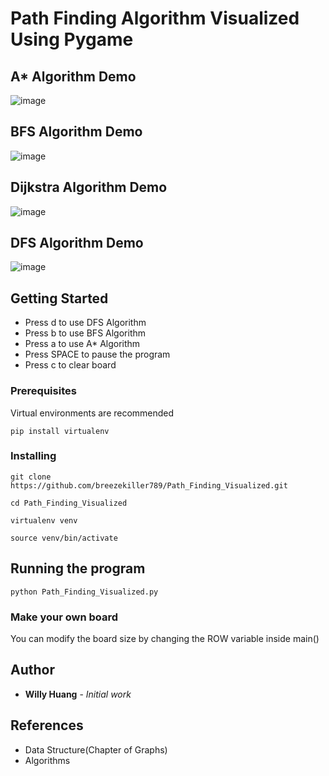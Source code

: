 # Path Finding Algorithm Visualized Using Pygame

## A* Algorithm Demo
![image](https://github.com/breezekiller789/Path_Finding_Visualized/blob/master/Astar_Demo.gif)

## BFS Algorithm Demo
![image](https://github.com/breezekiller789/Path_Finding_Visualized/blob/master/BFS_Demo.gif)

## Dijkstra Algorithm Demo
![image](https://github.com/breezekiller789/Path_Finding_Visualized/blob/master/Dijkstra_Demo.gif)

## DFS Algorithm Demo
![image](https://github.com/breezekiller789/Path_Finding_Visualized/blob/master/DFS_Demo.gif)

## Getting Started

* Press d to use DFS Algorithm
* Press b to use BFS Algorithm
* Press a to use A* Algorithm
* Press SPACE to pause the program
* Press c to clear board

### Prerequisites

Virtual environments are recommended

```
pip install virtualenv
```

### Installing

```
git clone https://github.com/breezekiller789/Path_Finding_Visualized.git
```
```
cd Path_Finding_Visualized
```
```
virtualenv venv
```
```
source venv/bin/activate
```

## Running the program

```
python Path_Finding_Visualized.py
```

### Make your own board

You can modify the board size by changing the ROW variable inside main()

## Author

* **Willy Huang** - *Initial work*


## References

* Data Structure(Chapter of Graphs)
* Algorithms
